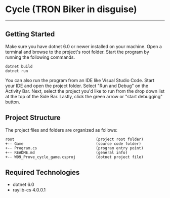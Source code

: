 # Cycle (TRON Biker in disguise)

---
## Getting Started
Make sure you have dotnet 6.0 or newer installed on your machine. Open 
a terminal and browse to the project's root folder. Start the program 
by running the following commands.
```
dotnet build
dotnet run 
```
You can also run the program from an IDE like Visual Studio Code. 
Start your IDE and open the project folder. Select "Run and Debug" on 
the Activity Bar. Next, select the project you'd like to run from the 
drop down list at the top of the Side Bar. Lastly, click the green 
arrow or "start debugging" button.

## Project Structure
The project files and folders are organized as follows:
```
root                                    (project root folder)
+-- Game                                (source code folder)
+-- Program.cs                          (program entry point)    
+-- README.md                           (general info)
+-- W09_Prove_cycle_game.csproj         (dotnet project file)
```

## Required Technologies
* dotnet 6.0
* raylib-cs 4.0.0.1